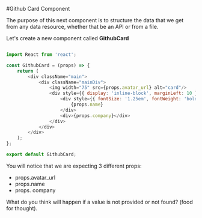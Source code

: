 #Github Card Component

The purpose of this next component is to structure the data that we get from any data resource, whether that be an API or from a file.

Let's create a new component called **GithubCard**

```js

import React from 'react';

const GithubCard = (props) => {
    return (
        <div className="main">
            <div className="mainDiv">
                <img width="75" src={props.avatar_url} alt="card"/>
                <div style={{ display: 'inline-block', marginLeft: 10 }}>
                    <div style={{ fontSize: '1.25em', fontWeight: 'bold' }}>
                        {props.name}
                    </div>
                    <div>{props.company}</div>
                </div>
            </div>
        </div>
    );
};

export default GithubCard;

```
You will notice that we are expecting 3 different props:

- props.avatar_url 
- props.name
- props. company

What do you think will happen if a value is not provided or not found? (food for thought).
